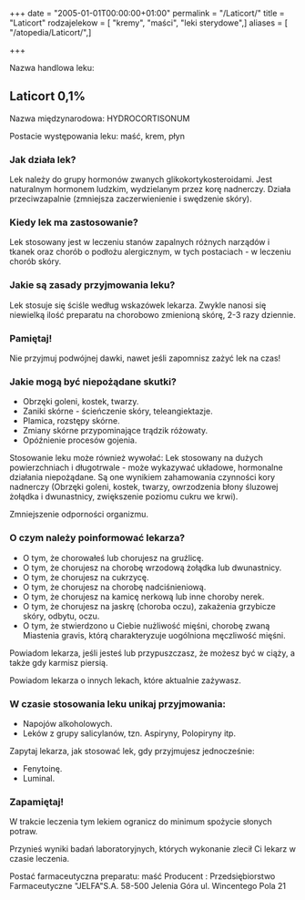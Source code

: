 +++
date = "2005-01-01T00:00:00+01:00"
permalink = "/Laticort/"
title = "Laticort"
rodzajelekow = [ "kremy", "maści", "leki sterydowe",]
aliases = [ "/atopedia/Laticort/",]

+++

Nazwa handlowa leku:

Laticort 0,1%
-------------

Nazwa międzynarodowa: HYDROCORTISONUM

Postacie występowania leku: maść, krem, płyn

### Jak działa lek?

Lek należy do grupy hormonów zwanych glikokortykosteroidami. Jest naturalnym hormonem ludzkim, wydzielanym przez korę nadnerczy. Działa przeciwzapalnie (zmniejsza zaczerwienienie i swędzenie skóry).

### Kiedy lek ma zastosowanie?

Lek stosowany jest w leczeniu stanów zapalnych różnych narządów i tkanek oraz chorób o podłożu alergicznym, w tych postaciach - w leczeniu chorób skóry.

### Jakie są zasady przyjmowania leku?

Lek stosuje się ściśle według wskazówek lekarza. Zwykle nanosi się niewielką ilość preparatu na chorobowo zmienioną skórę, 2-3 razy dziennie.

### Pamiętaj!

Nie przyjmuj podwójnej dawki, nawet jeśli zapomnisz zażyć lek na czas!

### Jakie mogą być niepożądane skutki?

-   Obrzęki goleni, kostek, twarzy.
-   Zaniki skórne - ścieńczenie skóry, teleangiektazje.
-   Plamica, rozstępy skórne.
-   Zmiany skórne przypominające trądzik różowaty.
-   Opóźnienie procesów gojenia.

Stosowanie leku może również wywołać:
Lek stosowany na dużych powierzchniach i długotrwale - może wykazywać układowe, hormonalne działania niepożądane. Są one wynikiem zahamowania czynności kory nadnerczy (Obrzęki goleni, kostek, twarzy, owrzodzenia błony śluzowej żołądka i dwunastnicy, zwiększenie poziomu cukru we krwi).

Zmniejszenie odporności organizmu.

### O czym należy poinformować lekarza?

-   O tym, że chorowałeś lub chorujesz na gruźlicę.
-   O tym, że chorujesz na chorobę wrzodową żołądka lub dwunastnicy.
-   O tym, że chorujesz na cukrzycę.
-   O tym, że chorujesz na chorobę nadciśnieniową.
-   O tym, że chorujesz na kamicę nerkową lub inne choroby nerek.
-   O tym, że chorujesz na jaskrę (choroba oczu), zakażenia grzybicze skóry, odbytu, oczu.
-   O tym, że stwierdzono u Ciebie nużliwość mięśni, chorobę zwaną Miastenia gravis, którą charakteryzuje uogólniona męczliwość mięśni.

Powiadom lekarza, jeśli jesteś lub przypuszczasz, że możesz być w ciąży, a także gdy karmisz piersią.

Powiadom lekarza o innych lekach, które aktualnie zażywasz.

### W czasie stosowania leku unikaj przyjmowania:

-   Napojów alkoholowych.
-   Leków z grupy salicylanów, tzn. Aspiryny, Polopiryny itp.

Zapytaj lekarza, jak stosować lek, gdy przyjmujesz jednocześnie:

-   Fenytoinę.
-   Luminal.

### Zapamiętaj!

W trakcie leczenia tym lekiem ogranicz do minimum spożycie słonych potraw.

Przynieś wyniki badań laboratoryjnych, których wykonanie zlecił Ci lekarz w czasie leczenia.

Postać farmaceutyczna preparatu: maść
Producent :
Przedsiębiorstwo Farmaceutyczne "JELFA"S.A.
58-500 Jelenia Góra
ul. Wincentego Pola 21
